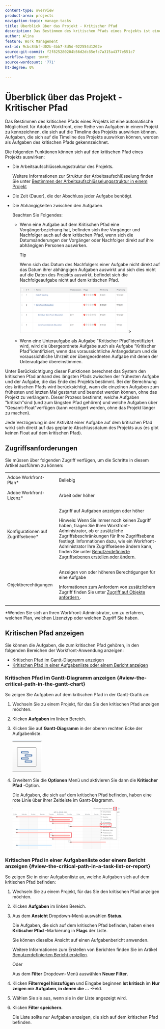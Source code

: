 ```yaml
---
content-type: overview
product-area: projects
navigation-topic: manage-tasks
title: Überblick über das Projekt - Kritischer Pfad
description: Das Bestimmen des kritischen Pfads eines Projekts ist eine automatische Möglichkeit für Adobe Workfront, eine Reihe von Aufgaben in einem Projekt zu kennzeichnen, die sich auf die Timeline des Projekts auswirken können. Aufgaben, die sich auf die Timeline des Projekts auswirken können, werden als Aufgaben des kritischen Pfads gekennzeichnet.
author: Alina
feature: Work Management
exl-id: 9cbc84bf-d02b-4bb7-8d5d-922554d1262e
source-git-commit: f2f825280204b56d2dc85efc7a315a4377e551c7
workflow-type: tm+mt
source-wordcount: '771'
ht-degree: 0%

---
```


# Überblick über das Projekt - Kritischer Pfad

Das Bestimmen des kritischen Pfads eines Projekts ist eine automatische Möglichkeit für Adobe Workfront, eine Reihe von Aufgaben in einem Projekt zu kennzeichnen, die sich auf die Timeline des Projekts auswirken können. Aufgaben, die sich auf die Timeline des Projekts auswirken können, werden als Aufgaben des kritischen Pfads gekennzeichnet.

Die folgenden Funktionen können sich auf den kritischen Pfad eines Projekts auswirken:

* Die Arbeitsaufschlüsselungsstruktur des Projekts.

   Weitere Informationen zur Struktur der Arbeitsaufschlüsselung finden Sie unter [Bestimmen der Arbeitsaufschlüsselungsstruktur in einem Projekt](../../../manage-work/projects/planning-a-project/determine-project-work-breakdown-structure.md)

* Die Zeit (Dauer), die der Abschluss jeder Aufgabe benötigt.
* Die Abhängigkeiten zwischen den Aufgaben.

   Beachten Sie Folgendes:

   * Wenn eine Aufgabe auf dem Kritischen Pfad eine Vorgängerbeziehung hat, befinden sich ihre Vorgänger und Nachfolger auch auf dem kritischen Pfad, wenn sich die Datumsänderungen der Vorgänger oder Nachfolger direkt auf ihre abhängigen Personen auswirken.

      >[!TIP]
      >
      >Wenn sich das Datum des Nachfolgers einer Aufgabe nicht direkt auf das Datum ihrer abhängigen Aufgaben auswirkt und sich dies nicht auf die Daten des Projekts auswirkt, befindet sich die Nachfolgeaufgabe nicht auf dem kritischen Pfad.
      >
      >
      >![](assets/successor-not-on-critical-path-350x150.png)     >

   * Wenn eine Unteraufgabe als Aufgabe &quot;Kritischer Pfad&quot;identifiziert wird, wird die übergeordnete Aufgabe auch als Aufgabe &quot;Kritischer Pfad&quot;identifiziert, wenn das voraussichtliche Anfangsdatum und die voraussichtliche Uhrzeit der übergeordneten Aufgabe mit denen der Unteraufgabe übereinstimmen.

Unter Berücksichtigung dieser Funktionen berechnet das System den kritischen Pfad anhand des längsten Pfads zwischen der frühesten Aufgabe und der Aufgabe, die das Ende des Projekts bestimmt. Bei der Berechnung des kritischen Pfads wird berücksichtigt, wann die einzelnen Aufgaben zum frühesten und letzten Mal gestartet und beendet werden können, ohne das Projekt zu verlängern. Dieser Prozess bestimmt, welche Aufgaben &quot;kritisch&quot;sind (und zum längsten Pfad gehören) und welche Aufgaben über &quot;Gesamt-Float&quot;verfügen (kann verzögert werden, ohne das Projekt länger zu machen).

Jede Verzögerung in der Aktivität einer Aufgabe auf dem kritischen Pfad wirkt sich direkt auf das geplante Abschlussdatum des Projekts aus (es gibt keinen Float auf dem kritischen Pfad).

## Zugriffsanforderungen

Sie müssen über folgenden Zugriff verfügen, um die Schritte in diesem Artikel ausführen zu können:

<table style="table-layout:auto"> 
 <col> 
 <col> 
 <tbody> 
  <tr> 
   <td role="rowheader">Adobe Workfront-Plan*</td> 
   <td> <p>Beliebig</p> </td> 
  </tr> 
  <tr> 
   <td role="rowheader">Adobe Workfront-Lizenz*</td> 
   <td> <p>Arbeit oder höher</p> </td> 
  </tr> 
  <tr> 
   <td role="rowheader">Konfigurationen auf Zugriffsebene*</td> 
   <td> <p>Zugriff auf Aufgaben anzeigen oder höher</p> <p>Hinweis: Wenn Sie immer noch keinen Zugriff haben, fragen Sie Ihren Workfront-Administrator, ob er zusätzliche Zugriffsbeschränkungen für Ihre Zugriffsebene festlegt. Informationen dazu, wie ein Workfront-Administrator Ihre Zugriffsebene ändern kann, finden Sie unter <a href="../../../administration-and-setup/add-users/configure-and-grant-access/create-modify-access-levels.md" class="MCXref xref">Benutzerdefinierte Zugriffsebenen erstellen oder ändern</a>.</p> </td> 
  </tr> 
  <tr> 
   <td role="rowheader">Objektberechtigungen</td> 
   <td> <p>Anzeigen von oder höheren Berechtigungen für eine Aufgabe </p> <p>Informationen zum Anfordern von zusätzlichem Zugriff finden Sie unter <a href="../../../workfront-basics/grant-and-request-access-to-objects/request-access.md" class="MCXref xref">Zugriff auf Objekte anfordern </a>.</p> </td> 
  </tr> 
 </tbody> 
</table>

&#42;Wenden Sie sich an Ihren Workfront-Administrator, um zu erfahren, welchen Plan, welchen Lizenztyp oder welchen Zugriff Sie haben.

## Kritischen Pfad anzeigen

Sie können die Aufgaben, die zum kritischen Pfad gehören, in den folgenden Bereichen der Workfront-Anwendung anzeigen:

* [Kritischen Pfad im Gantt-Diagramm anzeigen](#view-the-critical-path-in-the-gantt-chart)
* [Kritischen Pfad in einer Aufgabenliste oder einem Bericht anzeigen](#view-the-critical-path-in-a-task-list-or-report)

### Kritischen Pfad im Gantt-Diagramm anzeigen {#view-the-critical-path-in-the-gantt-chart}

So zeigen Sie Aufgaben auf dem kritischen Pfad in der Gantt-Grafik an:

1. Wechseln Sie zu einem Projekt, für das Sie den kritischen Pfad anzeigen möchten.
1. Klicken **Aufgaben** im linken Bereich.
1. Klicken Sie auf **Gantt-Diagramm** in der oberen rechten Ecke der Aufgabenliste.

   ![gantt_chart_icon__1_.png](assets/gantt-chart-icon--1-.png)

1. Erweitern Sie die **Optionen** Menü und aktivieren Sie dann die **Kritischer Pfad** -Option.

   Die Aufgaben, die sich auf dem kritischen Pfad befinden, haben eine rote Linie über ihrer Zeitleiste im Gantt-Diagramm.

   ![crtitical_path_on_gantt__1_.png](assets/crtitical-path-on-gantt--1--350x137.png)

### Kritischen Pfad in einer Aufgabenliste oder einem Bericht anzeigen {#view-the-critical-path-in-a-task-list-or-report}

So zeigen Sie in einer Aufgabenliste an, welche Aufgaben sich auf dem kritischen Pfad befinden:

1. Wechseln Sie zu einem Projekt, für das Sie den kritischen Pfad anzeigen möchten.
1. Klicken **Aufgaben** im linken Bereich.
1. Aus dem **Ansicht** Dropdown-Menü auswählen **Status**.

   Die Aufgaben, die sich auf dem kritischen Pfad befinden, haben einen **Kritischer Pfad** -Markierung in **Flags** der Liste.

   Sie können dieselbe Ansicht auf einen Aufgabenbericht anwenden.

   Weitere Informationen zum Erstellen von Berichten finden Sie im Artikel [Benutzerdefinierten Bericht erstellen](../../../reports-and-dashboards/reports/creating-and-managing-reports/create-custom-report.md).

   Oder

   Aus dem **Filter** Dropdown-Menü auswählen **Neuer Filter**.

1. Klicken **Filterregel hinzufügen** und Eingabe beginnen **Ist kritisch** im **Nur zeigen mir Aufgaben, in denen die ...** -Feld.

1. Wählen Sie sie aus, wenn sie in der Liste angezeigt wird.
1. Klicken **Filter speichern**.

   Die Liste sollte nur Aufgaben anzeigen, die sich auf dem kritischen Pfad befinden.
